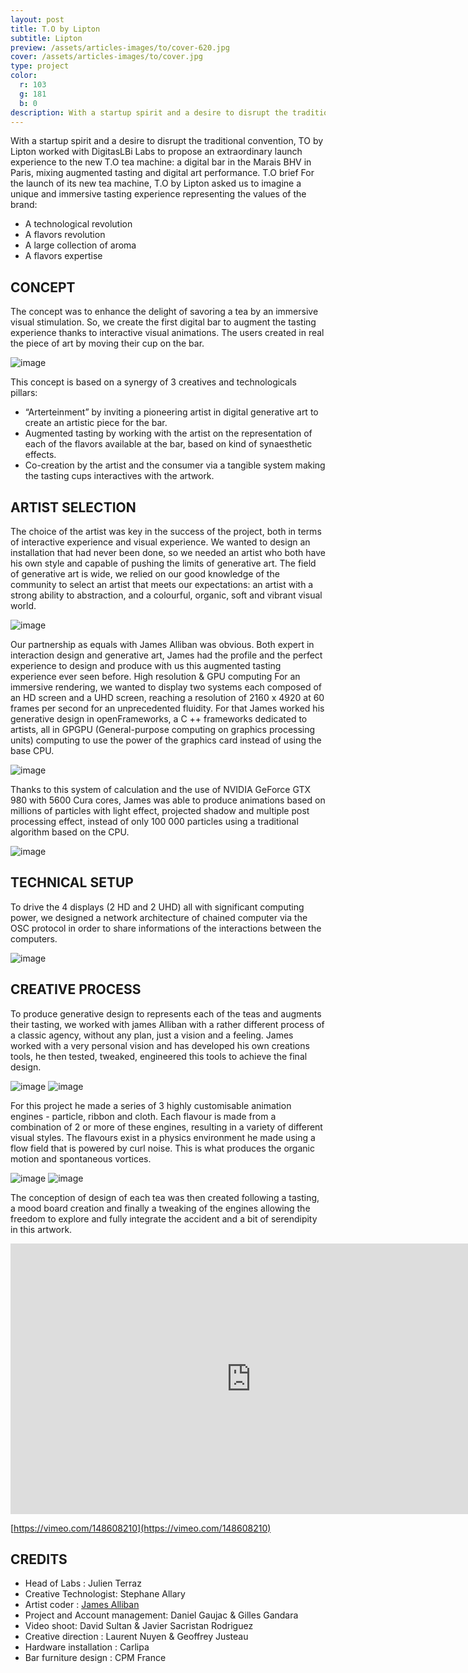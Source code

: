 ```yaml
---
layout: post
title: T.O by Lipton
subtitle: Lipton
preview: /assets/articles-images/to/cover-620.jpg
cover: /assets/articles-images/to/cover.jpg
type: project
color:
  r: 103
  g: 181
  b: 0
description: With a startup spirit and a desire to disrupt the traditional convention, TO by Lipton worked with DigitasLBi Labs to propose an extraordinary launch experience to the new T.O tea machine a digital bar in the Marais BHV in Paris, mixing augmented tasting and digital art performance.
---
```


With a startup spirit and a desire to disrupt the traditional convention, TO by Lipton worked with DigitasLBi Labs to propose an extraordinary launch experience to the new T.O tea machine: a digital bar in the Marais BHV in Paris, mixing augmented tasting and digital art performance.
T.O brief
For the launch of its new tea machine, T.O by Lipton asked us to imagine a unique and immersive tasting experience representing the values of the brand:

- A technological revolution
- A flavors revolution
- A large collection of aroma
- A flavors expertise

## CONCEPT

The concept was to enhance the delight of savoring a tea by an immersive visual stimulation. So, we create the first digital bar to augment the tasting experience thanks to interactive visual animations. The users created in real the piece of art by moving their cup on the bar.

![image](/assets/articles-images/to/to_1.jpg)


This concept is based on a synergy of 3 creatives and technologicals pillars:

- “Arterteinment” by inviting a pioneering artist in digital generative art to create an artistic piece for the bar.
- Augmented tasting by working with the artist on the representation of each of the flavors available at the bar, based on kind of synaesthetic effects.
- Co-creation by the artist and the consumer via a tangible system making the tasting cups interactives with the artwork.

## ARTIST SELECTION

The choice of the artist was key in the success of the project, both in terms of interactive experience and visual experience. We wanted to design an installation that had never been done, so we needed an artist who both have his own style and capable of pushing the limits of generative art. The field of generative art is wide, we relied on our good knowledge of the community to select an artist that meets our expectations: an artist with a strong ability to abstraction, and a colourful, organic, soft and vibrant visual world.

![image](/assets/articles-images/to/to_2.jpg)


 Our partnership as equals with James Alliban was obvious. Both expert in interaction design and generative art, James had the profile and the perfect experience to design and produce with us this augmented tasting experience ever seen before.
High resolution & GPU computing
For an immersive rendering, we wanted to display two systems each composed of an HD screen and a UHD screen, reaching a resolution of 2160 x 4920 at 60 frames per second for an unprecedented fluidity. For that James worked his generative design in openFrameworks, a C ++ frameworks dedicated to artists, all in GPGPU (General-purpose computing on graphics processing units) computing to use the power of the graphics card instead of using the base CPU.

![image](/assets/articles-images/to/to_3.jpg)


Thanks to this system of calculation and the use of NVIDIA GeForce GTX 980 with 5600 Cura cores, James was able to produce animations based on millions of particles with light effect, projected shadow and multiple post processing effect, instead of only 100 000 particles using a traditional algorithm based on the CPU.

![image](/assets/articles-images/to/to_4.jpg)


## TECHNICAL SETUP

To drive the 4 displays (2 HD and 2 UHD) all with significant computing power, we designed a network architecture of chained computer via the OSC protocol in order to share informations of the interactions between the computers.

![image](/assets/articles-images/to/to_5.jpg)


## CREATIVE PROCESS

To produce generative design to represents each of the teas and augments their tasting, we worked with james Alliban with a rather different process of a classic agency, without any plan, just a vision and a feeling. James worked with a very personal vision and has developed his own creations tools, he then tested, tweaked, engineered this tools to achieve the final design.

![image](/assets/articles-images/to/to_6.jpg)
![image](/assets/articles-images/to/to_7.jpg)


For this project he made a series of 3 highly customisable animation engines - particle, ribbon and cloth. Each flavour is made from a combination of 2 or more of these engines, resulting in a variety of different visual styles. The flavours exist in a physics environment he made using a flow field that is powered by curl noise. This is what produces the organic motion and spontaneous vortices.

![image](/assets/articles-images/to/to_8.jpg)
![image](/assets/articles-images/to/to_9.jpg)


The conception of design of each tea was then created following a tasting, a mood board creation and finally a tweaking of the engines allowing the freedom to explore and fully integrate the accident and a bit of serendipity in this artwork.


<iframe src="https://player.vimeo.com/video/148608210" width="770" height="433" frameborder="0" webkitallowfullscreen mozallowfullscreen allowfullscreen class="uk-responsive-width"></iframe>


[https://vimeo.com/148608210](https://vimeo.com/148608210)

## CREDITS

- Head of Labs : Julien Terraz
- Creative Technologist: Stephane Allary
- Artist coder : [James Alliban](http://www.jamesalliban.com/)
- Project and Account management: Daniel Gaujac & Gilles Gandara
- Video shoot: David Sultan & Javier Sacristan Rodriguez
- Creative direction : Laurent Nuyen & Geoffrey Justeau
- Hardware installation : Carlipa
- Bar furniture design : CPM France
